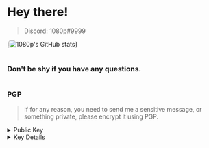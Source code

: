 # Hey there!

> Discord: 1080p#9999

[![1080p's GitHub stats](https://github-readme-stats.vercel.app/api?username=1080pdev&theme=dark&count_private=true)]

#
### Don't be shy if you have any questions.
#
### PGP
> If for any reason, you need to send me a sensitive message,
> or something private, please encrypt it using PGP.

<details>
  <summary>Public Key</summary>
  
```
-----BEGIN PGP PUBLIC KEY BLOCK-----

mQINBGCa6GMBEAC14U/lTnGgNWeE1K/Z3q7PyTh0SZGb3f/NdvNDxOasL78ZqvNT
VKq0aMQsN+9r1WjPN/crrCZe3zl5dR+BX00gaJy5r8bPxrYdqlWqchfTkv1VcXdG
BUEovhUeMajd2NaARHHGu9uSgvokNtW5O1PP4kYlyn/UGhqfZDQ9VK5DSvhhS8lU
q/KHslJr02LQ5wWWaEyL0Y5yxS5H4B+KcWugmQtXm03BwV/7Z9cTUTB50GBjCo1u
lsItV3MhYGR6nBUJD8hd9b09mPQfWey0cHaXhnmoXe0DyXCQNKgHF2uehq+HpbwG
8sk6B6hkznVUhLMOdmd/F0Pdy4yzS3pNRgPs4yZo14SiGarfqdwMHGCTuM2LfFCg
7YGOu+WHnR7+ChK/Wi6AXcgwAOjm1TohcMmWBUWP4fQPg/KuIymNiXRusBZIyrCu
h6yj8eX8QamQcsNW0/WrZao5axDER0e8Yzuzt+OkS3B8jTTdnIu1jLcTUsRpr0Ts
ZoO5ntvRt1t1BRnv9VSEyZYph7SuxaR/EuF730gefO1p5FUcTyaYRuetLelXqDzd
noTNjTDPLdzhI3EoGNFolOncja7l/A8Dpe333tCQI1RhhuW1EUEOR4r1YS+EsqJN
2naftbwuVLGlWszHoFXJD7hS+emyKwYGbpecM4Gwv8pAGz8kK8NAHiodswARAQAB
tBcxMDgwcGRldkBwcm90b25tYWlsLmNvbYkCVAQTAQgAPhYhBEZbkOuooPbGDadX
+4RHUZOuMYpSBQJgmuhjAhsjBQkWkiAdBQsJCAcCBhUKCQgLAgQWAgMBAh4BAheA
AAoJEIRHUZOuMYpSW2QP/1gIBY8hT90m30X/fNe4C0LzHgB2PLuwxoJ0FGZ/9LCt
7+A3VpHISTwBRPbevG8ZLyrti3fwUcUqErhKsJ7pFx3d8Vvt4dU4LsADD6MxqgC0
1NNe9Bda07dmX2zWpwk5uLPSemqBQ3QChVE/o5pJQoqMKn9i7jbUeiff83FGSaA1
4RAClJ8Fubaq9V7QllP/8px8ySUNsnHmxIEPrdGCpkaBZJpyEF+n8pgoIMSeYnaC
c7HyW9EeSOMA7f6jD5FjdaSu1HrgSYvxb6P7N+CLEI6uxm9ZOtGMfZvprYz06BwO
aGq5CtGITvFTiczaghSjU3W9M252NKAJM1e8FUpZ6Paxbs1/5+02LQ2rMx+F6f/j
/nG2QfEdudnG1Sq9JPiIS5sHjyGIfotXL0DIppGLPyyOcKaa2abeLgKeyB79Q8og
Pwra3KiYOlDPZhtWHzhffaJmn8uk1UlpmsFwCufLoFDxF2DcHIovcj4yubFdyXSz
pKO6xlhw0HSvpaVCITZqBzLVle17SiIVEk8RY0jZBPz19I7nFcKFiuAchgf86wYR
pBVw2fVoIJQAeoFdPYQer1swAxBd2H99jaerVtmdjSiYdbZtJpd68YaSxF0ozokr
fWGCplDMZTlQRo2ta4C4KnljY42N7dv2ntQF7m7fqfrpRbiiel4QeIf8OONSgZXg
uQINBGCa6GMBEADUf4gTM24D4rC9erYca2ADYfe+GcxYbJsmydHncsB9ObtaGkL8
JELBc3dIw6NtQBRay8GgU5nqZKjpTUc6qllejsunkzlOwpiXNCIS6f8vEOvVTk3O
4PX6n/SBfM/nqM0EKt9SCwwnDova/uOTld/a1IF0iyxJPLLs+z1mfQk/aoOC3MZT
JLJobG6wp48Llkc+haEr1IUJh5et9+Q5FctgZEjR44GQifc5lboz5YeuAc3lAFSG
ZXe0uUGoOGMJpOsDCfo+VfLegMYQkawAC8mtnh7iW1SXpw7WRL96xl4lVqL3UyWa
RF4pX4+xNy04SRb406aPkY3e1ozn34cNn4Ad3p1VScUvds+SLAh896ZdVN+l+rme
TD0TzndgZbILJIUslCYKjTcd2HKPJeNYeoYHAvRCxRkiEIlrj+BaTCeZHj1F7eyK
E9fiSYkIyVwlAzYOd0C58Q7Qj9mXs8NABnuWukLW1ZiErGTVRwSPU65n6mTtqm26
y2RDnOatHHgIhe1JSlFHZgWj0Al9drs3gT+vZVjkSL/H/oxh36siFTPQsXMEdp+w
4Wv4BL1Bx/n3Ne1UQEZAiw4PPawow1Nx+XhL/KWjIQdFOAOGKBq62zqSAbPTrZIK
EUWdOw2XEdMVYtTOuphdHIo6yVxdCOArcC3r1GOw02kxhWWhxl17GD/LLQARAQAB
iQI8BBgBCAAmFiEERluQ66ig9sYNp1f7hEdRk64xilIFAmCa6GMCGwwFCRaSIB0A
CgkQhEdRk64xilIC9g//ZRWOeL9uaTBih1B+MJKGrj0GagwPk3ZmegFQ7mVNQz1S
KY23h9VHikffotZZKMqPV42IwsiTwYQKMv0PKjsxIkRdmrDIP1ozvd2Ev1/Lj0tY
CBVQZ7wXBVG4C6PEOiD5AayskT/j9w30fdTL2G+Ie6DYCAute1a16TQYClG2SbLF
AE7U66vBvhdRCfPyHqGNZmrhh44Y5eAoi6ufDvmqd3sXmjeQNao/nyMO7ye9WXC5
xN7tiSYA1Mcn/PBVQNa0aDJ2eBM9p8owMir9G7X/LNuOU8zu90k0bfvv3EknhsgY
9Nj/Nx//mQu3WWGkaUMm6R0/kWsJlJprhbZMTy2OwPxktJye9vnqffn3r18/lMMH
iA97S2/nN+1WHJnpOmxRHUBmzosUFoaNCDZ3RrZj+D+Eh9qoGOy9E98AiygZ45om
HOy8yRGFlsKe58EL9X94IoprBTAZudVR3LFDJgDNsQnntRi/N02Gtz8gQJNprCJ5
WqVmGPT2XTeLfPmB+w4FpYLsPCVJy9AMMRJvceME5hGbjjPlYTczWL75DfwKYHCu
OGQB/IKnumNR3VQRiQKkqDpo0Dn37Fx7F5eZ1WpGV+86bGJe35z8aJHB022SoRVl
g/vRsYrrcpCplH7B79eMvAJLil1y1lSqAiRo4G0g1vx5Z7NeWc8oC1MFXQ4U8Bo=
=Rp3r
-----END PGP PUBLIC KEY BLOCK-----
```
</details>

<details>
  <summary>Key Details</summary>
  
  **Email:** 1080pdev@protonmail.com

  **Expiry:** 1/1/2030
  
  **Fingerprint:** 465B 90EB A8A0 F6C6 0DA7  57FB 8447 5193 AE31 8A52
 </details>

